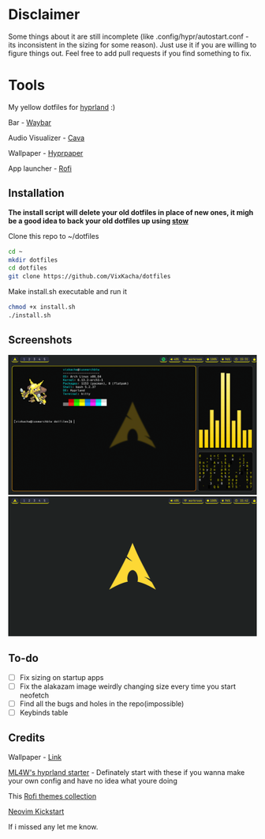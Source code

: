 # Disclaimer
Some things about it are still incomplete (like .config/hypr/autostart.conf - its inconsistent in the sizing for some reason). Just use it if you are willing to figure things out. Feel free to add pull requests if you find something to fix.

# Tools

My yellow dotfiles for [hyprland](https://hyprland.org/) :)

Bar - [Waybar](https://github.com/Alexays/Waybar)

Audio Visualizer - [Cava](https://github.com/karlstav/cava)

Wallpaper - [Hyprpaper](https://github.com/hyprwm/hyprpaper)

App launcher - [Rofi](https://github.com/davatorium/rofi)

## Installation
**The install script will delete your old dotfiles in place of new ones, it migh be a good idea to back your old dotfiles up using [stow](https://www.youtube.com/watch?v=y6XCebnB9gs)**

Clone this repo to ~/dotfiles

```bash
cd ~
mkdir dotfiles
cd dotfiles
git clone https://github.com/VixKacha/dotfiles
```
Make install.sh executable and run it
```bash
chmod +x install.sh
./install.sh
```

## Screenshots
![sc1](screenshots/sc1.png)
![sc2](screenshots/sc2.png)
## To-do
- [ ] Fix sizing on startup apps
- [ ] Fix the alakazam image weirdly changing size every time you start neofetch
- [ ] Find all the bugs and holes in the repo(impossible)
- [ ] Keybinds table
## Credits
Wallpaper - [Link](https://github.com/errordotfiles/awesome-dotfiles/tree/dotfiles)

[ML4W's hyprland starter](https://github.com/mylinuxforwork/hyprland-starter) - Definately start with these if you wanna make your own config and have no idea what youre doing

This [Rofi themes collection](https://github.com/newmanls/rofi-themes-collection)

[Neovim Kickstart](https://github.com/nvim-lua/kickstart.nvim)

If i missed any let me know.
